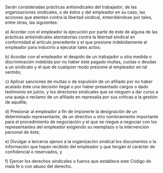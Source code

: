Serán consideradas prácticas antisindicales del trabajador, de las organizaciones sindicales, o de éstos y del empleador en su caso, las acciones que atenten contra la libertad sindical, entendiéndose por tales, entre otras, las siguientes:

a) Acordar con el empleador la ejecución por parte de éste de alguna de las prácticas antisindicales atentatorias contra la libertad sindical en conformidad al artículo precedente y el que presione indebidamente al empleador para inducirlo a ejecutar tales actos;

b) Acordar con el empleador el despido de un trabajador u otra medida o discriminación indebida por no haber éste pagado multas, cuotas o deudas a un sindicato y el que de cualquier modo presione al empleador en tal sentido;

c) Aplicar sanciones de multas o de expulsión de un afiliado por no haber acatado éste una decisión ilegal o por haber presentado cargos o dado testimonio en juicio, y los directores sindicales que se nieguen a dar curso a una queja o reclamo de un afiliado en represalia por sus críticas a la gestión de aquélla;

d) Presionar al empleador a fin de imponerle la designación de un determinado representante, de un directivo u otro nombramiento importante para el procedimiento de negociación y el que se niegue a negociar con los representantes del empleador exigiendo su reemplazo o la intervención personal de éste;

e) Divulgar a terceros ajenos a la organización sindical los documentos o la información que hayan recibido del empleador y que tengan el carácter de confidencial o reservados, y

f) Ejercer los derechos sindicales o fueros que establece este Código de mala fe o con abuso del derecho.